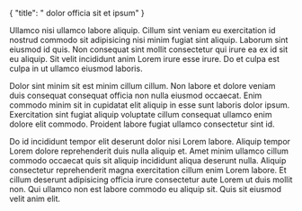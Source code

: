 {
  "title": " dolor officia sit et ipsum"
}

Ullamco nisi ullamco labore aliquip. Cillum sint veniam eu exercitation id nostrud commodo sit adipisicing nisi minim fugiat sint aliquip. Laborum sint eiusmod id quis. Non consequat sint mollit consectetur qui irure ea ex id sit eu aliquip. Sit velit incididunt anim Lorem irure esse irure. Do et culpa est culpa in ut ullamco eiusmod laboris.

Dolor sint minim sit est minim cillum cillum. Non labore et dolore veniam duis consequat consequat officia non nulla eiusmod occaecat. Enim commodo minim sit in cupidatat elit aliquip in esse sunt laboris dolor ipsum. Exercitation sint fugiat aliquip voluptate cillum consequat ullamco enim dolore elit commodo. Proident labore fugiat ullamco consectetur sint id.

Do id incididunt tempor elit deserunt dolor nisi Lorem labore. Aliquip tempor Lorem dolore reprehenderit duis nulla aliquip et. Amet minim ullamco cillum commodo occaecat quis sit aliquip incididunt aliqua deserunt nulla. Aliquip consectetur reprehenderit magna exercitation cillum enim Lorem labore. Et cillum deserunt adipisicing officia irure consectetur aute Lorem ut duis mollit non. Qui ullamco non est labore commodo eu aliquip sit. Quis sit eiusmod velit anim elit.